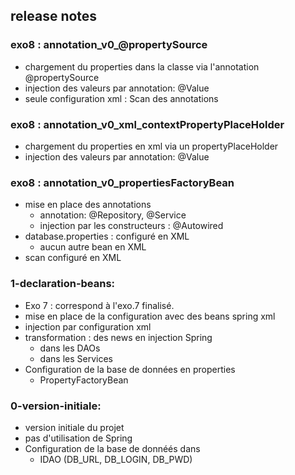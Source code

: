 ## release notes

### exo8 : annotation_v0_@propertySource
- chargement du properties dans la classe via l'annotation @propertySource
- injection des valeurs par annotation: @Value
- seule configuration xml : Scan des annotations

### exo8 : annotation_v0_xml_contextPropertyPlaceHolder
- chargement du properties en xml via un propertyPlaceHolder
- injection des valeurs par annotation: @Value

### exo8 : annotation_v0_propertiesFactoryBean
- mise en place des annotations
  - annotation: @Repository, @Service 
  - injection par les constructeurs : @Autowired
- database.properties : configuré en XML
  - aucun autre bean en XML
- scan configuré en XML

### 1-declaration-beans:
- Exo 7 : correspond à l'exo.7 finalisé.
- mise en place de la configuration avec des beans spring xml
- injection par configuration xml
- transformation : des news en injection Spring
    - dans les DAOs
    - dans les Services
- Configuration de la base de données en properties
    - PropertyFactoryBean

### 0-version-initiale: 
  - version initiale du projet
  - pas d'utilisation de Spring
  - Configuration de la base de donnéés dans 
    - IDAO (DB_URL, DB_LOGIN, DB_PWD)



